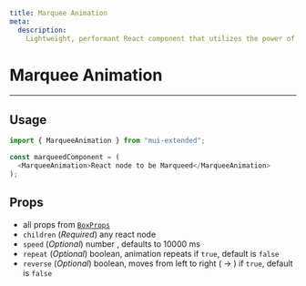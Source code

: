 ```YAML
title: Marquee Animation
meta:
  description:
    Lightweight, performant React component that utilizes the power of CSS animations to create smooth marquees slider
```

# Marquee Animation

---

## Usage

```typescript
import { MarqueeAnimation } from "mui-extended";

const marqueedComponent = (
  <MarqueeAnimation>React node to be Marqueed</MarqueeAnimation>
);
```

## Props

- all props from [`BoxProps`](https://mui.com/material-ui/api/box/#props)
- `children` (_Required_) any react node
- `speed` (_Optional_) number , defaults to 10000 ms
- `repeat` (_Optional_) boolean, animation repeats if `true`, default is `false`
- `reverse` (_Optional_) boolean, moves from left to right ( -> ) if `true`, default is `false`

